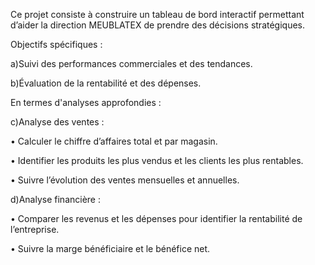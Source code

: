 Ce projet consiste à construire un tableau de bord interactif 
permettant d’aider la direction MEUBLATEX de prendre des décisions stratégiques.

Objectifs spécifiques : 

a)Suivi des performances commerciales et des tendances.

b)Évaluation de la rentabilité et des dépenses.

En termes d'analyses approfondies :

c)Analyse des ventes :
                        
•	Calculer le chiffre d’affaires total et par magasin.

•	Identifier les produits les plus vendus et les clients les plus rentables.

•	Suivre l’évolution des ventes mensuelles et annuelles.

d)Analyse financière :

•	Comparer les revenus et les dépenses pour identifier la rentabilité de l’entreprise.

•	Suivre la marge bénéficiaire et le bénéfice net.

